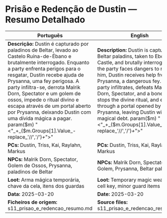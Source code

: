 
# Prisão e Redenção de Dustin — Resumo Detalhado

| Português | English |
|-----------|---------|
| **Descrição:** Dustin é capturado por paladinos de Beltar, levado ao Castelo Ruína-de-Ébano e brutalmente interrogado. Enquanto a party enfrenta perigos para o resgatar, Dustin recebe ajuda de Prysanna, uma fey perigosa. A party infiltra-se, derrota Malrik Dorn, Spectator e um golem de ossos, impede o ritual divino e escapa através de um portal aberto por Prysanna, deixando Dustin com uma dívida mágica a pagar. param($m) "<"_+_($m.Groups[1].Value_-replace_'//','/')_+_">"  | **Description:** Dustin is captured by Beltar paladins, taken to Ebony Ruin Castle, and brutally interrogated. As the party faces dangers to rescue him, Dustin receives help from Prysanna, a dangerous fey. The party infiltrates, defeats Malrik Dorn, Spectator, and a bone golem, stops the divine ritual, and escapes through a portal opened by Prysanna, leaving Dustin with a magical debt. param($m) "<"_+_($m.Groups[1].Value_-replace_'//','/')_+_">"  |
| **PCs:** Dustin, Triss, Kai, Raylahn, Markus | **PCs:** Dustin, Triss, Kai, Raylahn, Markus |
| **NPCs:** Malrik Dorn, Spectator, Golem de Ossos, Prysanna, paladinos de Beltar | **NPCs:** Malrik Dorn, Spectator, Bone Golem, Prysanna, Beltar paladins |
| **Loot:** Arma mágica temporária, chave da cela, itens dos guardas | **Loot:** Temporary magic weapon, cell key, minor guard items |
| **Data:** 2025-03-20 | **Date:** 2025-03-20 |
| **Ficheiros de origem:** s11_prisao_e_redencao_resumo.md | **Source files:** s11_prisao_e_redencao_resumo.md |


























